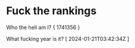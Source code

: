 # Fuck the rankings

Who the hell am I?
{ 1741356 }

What fucking year is it?
[ 2024-01-21T03:42:34Z ]
